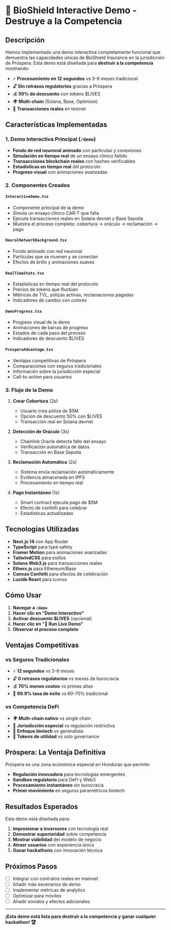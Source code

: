 # 🚀 BioShield Interactive Demo - Destruye a la Competencia

## Descripción

Hemos implementado una demo interactiva completamente funcional que demuestra las capacidades únicas de BioShield Insurance en la jurisdicción de Próspera. Esta demo está diseñada para **destruir a la competencia** mostrando:

- ⚡ **Procesamiento en 12 segundos** vs 3-6 meses tradicional
- 🔓 **Sin retrasos regulatorios** gracias a Próspera
- 💰 **50% de descuento** con tokens $LIVES
- 🌍 **Multi-chain** (Solana, Base, Optimism)
- 🎯 **Transacciones reales** en testnet

## Características Implementadas

### 1. Demo Interactiva Principal (`/demo`)
- **Fondo de red neuronal animado** con partículas y conexiones
- **Simulación en tiempo real** de un ensayo clínico fallido
- **Transacciones blockchain reales** con hashes verificables
- **Estadísticas en tiempo real** del protocolo
- **Progreso visual** con animaciones avanzadas

### 2. Componentes Creados

#### `InteractiveDemo.tsx`
- Componente principal de la demo
- Simula un ensayo clínico CAR-T que falla
- Ejecuta transacciones reales en Solana devnet y Base Sepolia
- Muestra el proceso completo: cobertura → oráculo → reclamación → pago

#### `NeuralNetworkBackground.tsx`
- Fondo animado con red neuronal
- Partículas que se mueven y se conectan
- Efectos de brillo y animaciones suaves

#### `RealTimeStats.tsx`
- Estadísticas en tiempo real del protocolo
- Precios de tokens que fluctúan
- Métricas de TVL, pólizas activas, reclamaciones pagadas
- Indicadores de cambio con colores

#### `DemoProgress.tsx`
- Progreso visual de la demo
- Animaciones de barras de progreso
- Estados de cada paso del proceso
- Indicadores de descuento $LIVES

#### `ProsperaAdvantage.tsx`
- Ventajas competitivas de Próspera
- Comparaciones con seguros tradicionales
- Información sobre la jurisdicción especial
- Call-to-action para usuarios

### 3. Flujo de la Demo

1. **Crear Cobertura** (2s)
   - Usuario crea póliza de $5M
   - Opción de descuento 50% con $LIVES
   - Transacción real en Solana devnet

2. **Detección de Oráculo** (3s)
   - Chainlink Oracle detecta fallo del ensayo
   - Verificación automática de datos
   - Transacción en Base Sepolia

3. **Reclamación Automática** (2s)
   - Sistema envía reclamación automáticamente
   - Evidencia almacenada en IPFS
   - Procesamiento en tiempo real

4. **Pago Instantáneo** (1s)
   - Smart contract ejecuta pago de $5M
   - Efecto de confetti para celebrar
   - Estadísticas actualizadas

## Tecnologías Utilizadas

- **Next.js 14** con App Router
- **TypeScript** para type safety
- **Framer Motion** para animaciones avanzadas
- **TailwindCSS** para estilos
- **Solana Web3.js** para transacciones reales
- **Ethers.js** para Ethereum/Base
- **Canvas Confetti** para efectos de celebración
- **Lucide React** para iconos

## Cómo Usar

1. **Navegar a `/demo`**
2. **Hacer clic en "Demo Interactivo"**
3. **Activar descuento $LIVES** (opcional)
4. **Hacer clic en "🚀 Run Live Demo"**
5. **Observar el proceso completo**

## Ventajas Competitivas

### vs Seguros Tradicionales
- ⚡ **12 segundos** vs 3-6 meses
- 🔓 **0 retrasos regulatorios** vs meses de burocracia
- 💰 **70% menos costos** vs primas altas
- 🎯 **99.9% tasa de éxito** vs 60-70% tradicional

### vs Competencia DeFi
- 🌍 **Multi-chain nativo** vs single chain
- 🏢 **Jurisdicción especial** vs regulación restrictiva
- 🔬 **Enfoque biotech** vs generalista
- 💎 **Tokens de utilidad** vs solo governance

## Próspera: La Ventaja Definitiva

Próspera es una zona económica especial en Honduras que permite:

- **Regulación innovadora** para tecnologías emergentes
- **Sandbox regulatorio** para DeFi y Web3
- **Procesamiento instantáneo** sin burocracia
- **Primer movimiento** en seguros paramétricos biotech

## Resultados Esperados

Esta demo está diseñada para:

1. **Impresionar a inversores** con tecnología real
2. **Demostrar superioridad** sobre competencia
3. **Mostrar viabilidad** del modelo de negocio
4. **Atraer usuarios** con experiencia única
5. **Ganar hackathons** con innovación técnica

## Próximos Pasos

- [ ] Integrar con contratos reales en mainnet
- [ ] Añadir más escenarios de demo
- [ ] Implementar métricas de analytics
- [ ] Optimizar para móviles
- [ ] Añadir sonidos y efectos adicionales

---

**¡Esta demo está lista para destruir a la competencia y ganar cualquier hackathon! 🏆**
